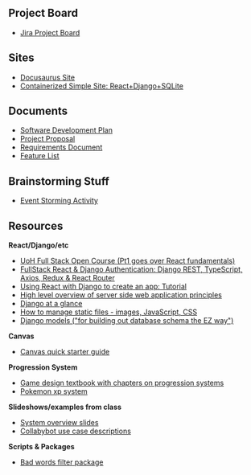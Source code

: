 ## Project Board
* <a href="https://temple-cis-projects-in-cs.atlassian.net/jira/software/c/projects/SB/boards/32/backlog?view=detail&selectedIssue=SB-6&epics=visible&issueLimit=100" target="_blank">Jira Project Board</a>

## Sites
* <a href="https://capstone-projects-2023-spring.github.io/project-virtual-pet/" target="_blank">Docusaurus Site</a>
* <a href="https://github.com/ccho-0508/simple-site" target="_blank">Containerized Simple Site: React+Django+SQLite</a>

## Documents
* <a href="https://docs.google.com/document/d/1R3kF0f-yiPbxu7IfqQ-IOnBlch3DSUpk/edit#" target="_blank">Software Development Plan</a>
* <a href="https://docs.google.com/document/d/1XPm3EVNeggNEwHU8skWAMJUmIKoehJBc8fHrWDONbpk/edit?usp=sharing" target="_blank">Project Proposal</a>
* <a href="https://docs.google.com/document/d/1G1QB7zqXOPQq4_gtCITBzzxrPv1aDww3/edit?usp=sharing&ouid=116153358400256886765&rtpof=true&sd=true" target="_blank">Requirements Document</a>
* <a href="https://docs.google.com/document/d/192c1LLYOw-ra5uigirfHT2i3eUqmalnS2BczVaODvVQ/edit?usp=sharing" target="_blank">Feature List</a>

## Brainstorming Stuff
* <a href="https://miro.com/app/board/uXjVPpHPObc=/?share_link_id=752403146799" target="_blank">Event Storming Activity</a>

## Resources
**React/Django/etc**
* <a href="https://fullstackopen.com/en/part1" target="_blank">UoH Full Stack Open Course (Pt1 goes over React fundamentals)</a>
* <a href="https://dev.to/koladev/django-rest-authentication-cmh" target="_blank">FullStack React & Django Authentication: Django REST, TypeScript, Axios, Redux & React Router</a>
* <a href="https://blog.logrocket.com/using-react-django-create-app-tutorial/" target="_blank">Using React with Django to create an app: Tutorial</a>
* <a href="https://developer.mozilla.org/en-US/docs/Learn/Server-side/First_steps/Introduction" target="_blank">High level overview of server side web application principles</a>
* <a href="https://docs.djangoproject.com/en/4.1/intro/overview/" target="_blank">Django at a glance</a>
* <a href="https://docs.djangoproject.com/en/4.1/howto/static-files/" target="_blank">How to manage static files - images, JavaScript, CSS</a>
* <a href="https://docs.djangoproject.com/en/4.1/topics/db/models/" target="_blank">Django models ("for building out database schema the EZ way")</a>

**Canvas**
* <a href="https://github.com/instructure/canvas-lms/wiki/Quick-Start" target="_blank">Canvas quick starter guide</a>

**Progression System**
* <a href="http://library.lol/main/E4C6D18254847647DBB6045F7452911D" target="_blank">Game design textbook with chapters on progression systems</a>
* <a href="https://bulbapedia.bulbagarden.net/wiki/Experience" target="_blank">Pokemon xp system</a>

**Slideshows/examples from class**
* <a href="https://templeu.instructure.com/courses/124586/files/22142094?module_item_id=5202422" target="_blank">System overview slides</a>
* <a href="https://capstone-projects-2022-fall.github.io/project-collabybot/docs/requirements/use-case-descriptions" target="_blank">Collabybot use case descriptions</a>

**Scripts & Packages**
* <a href="https://github.com/web-mech/badwords" target="_blank">Bad words filter package</a>
